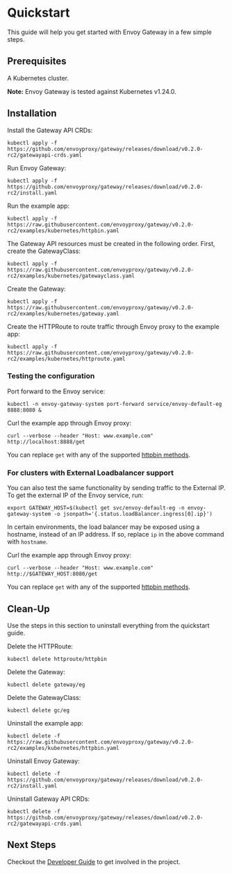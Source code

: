 # Quickstart

This guide will help you get started with Envoy Gateway in a few simple steps.

## Prerequisites

A Kubernetes cluster.

__Note:__ Envoy Gateway is tested against Kubernetes v1.24.0.

## Installation

Install the Gateway API CRDs:

```shell
kubectl apply -f https://github.com/envoyproxy/gateway/releases/download/v0.2.0-rc2/gatewayapi-crds.yaml
```

Run Envoy Gateway:

```shell
kubectl apply -f https://github.com/envoyproxy/gateway/releases/download/v0.2.0-rc2/install.yaml
```

Run the example app:

```shell
kubectl apply -f https://raw.githubusercontent.com/envoyproxy/gateway/v0.2.0-rc2/examples/kubernetes/httpbin.yaml
```

The Gateway API resources must be created in the following order. First, create the GatewayClass:

```shell
kubectl apply -f https://raw.githubusercontent.com/envoyproxy/gateway/v0.2.0-rc2/examples/kubernetes/gatewayclass.yaml
```

Create the Gateway:

```shell
kubectl apply -f https://raw.githubusercontent.com/envoyproxy/gateway/v0.2.0-rc2/examples/kubernetes/gateway.yaml
```

Create the HTTPRoute to route traffic through Envoy proxy to the example app:

```shell
kubectl apply -f https://raw.githubusercontent.com/envoyproxy/gateway/v0.2.0-rc2/examples/kubernetes/httproute.yaml
```

### Testing the configuration

Port forward to the Envoy service:

```shell
kubectl -n envoy-gateway-system port-forward service/envoy-default-eg 8888:8080 &
```

Curl the example app through Envoy proxy:

```shell
curl --verbose --header "Host: www.example.com" http://localhost:8888/get
```

You can replace `get` with any of the supported [httpbin methods][httpbin_methods].

### For clusters with External Loadbalancer support

You can also test the same functionality by sending traffic to the External IP. To get the external IP of the
Envoy service, run:

```shell
export GATEWAY_HOST=$(kubectl get svc/envoy-default-eg -n envoy-gateway-system -o jsonpath='{.status.loadBalancer.ingress[0].ip}')
```

In certain environments, the load balancer may be exposed using a hostname, instead of an IP address. If so, replace
`ip` in the above command with `hostname`.

Curl the example app through Envoy proxy:

```shell
curl --verbose --header "Host: www.example.com" http://$GATEWAY_HOST:8080/get
```

You can replace `get` with any of the supported [httpbin methods][httpbin_methods].

## Clean-Up

Use the steps in this section to uninstall everything from the quickstart guide.

Delete the HTTPRoute:

```shell
kubectl delete httproute/httpbin
```

Delete the Gateway:

```shell
kubectl delete gateway/eg
```

Delete the GatewayClass:

```shell
kubectl delete gc/eg
```

Uninstall the example app:

```shell
kubectl delete -f https://raw.githubusercontent.com/envoyproxy/gateway/v0.2.0-rc2/examples/kubernetes/httpbin.yaml
```

Uninstall Envoy Gateway:

```shell
kubectl delete -f https://github.com/envoyproxy/gateway/releases/download/v0.2.0-rc2/install.yaml
```

Uninstall Gateway API CRDs:

```shell
kubectl delete -f https://github.com/envoyproxy/gateway/releases/download/v0.2.0-rc2/gatewayapi-crds.yaml
```

## Next Steps

Checkout the [Developer Guide](../dev/README.md) to get involved in the project.

[httpbin_methods]: https://httpbin.org/#/HTTP_Methods
